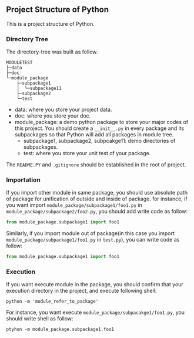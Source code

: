 ## Project Structure of Python
This is a project structure of Python.

### Directory Tree
The directory-tree was built as follow.
```
MODULETEST
├─data
├─doc
└─module_package
    ├─subpackage1
    │  └─subpackage11
    ├─subpackage2
    └─test
```

+ data: where you store your project data.
+ doc: where you store your doc.
+ module_package: a demo python package to store your major codes of this project. You should create a `__init__.py` in every package and its subpackages so that Python will add all packages in module tree.
    + subpackage1, subpackage2, subpcakge11: demo directories of subpackages.
    + test: where you store your unit test of your package.

The `README.PY` and `.gitignore` should be established in the root of project.

### Importation
If you import other module in same package, you should use absolute path of package for unification of outside and inside of package. for instance, if you want import `module_package/subpackage1/foo1.py` in `module_package/subpackage2/foo2.py`, you should add write code as follow:
```python
from module_package.subpackage1 import foo1
```

Similarly, if you import module out of package(in this case you import `module_package/subpackage1/foo1.py` in `test.py`), you can write code as follow:
```python
from module_package.subpackage1 import foo1
```

### Execution
If you want execute module in the package, you should confirm that your execution directory in the project, and execute following shell:
```shell
python -m 'module_refer_to_package'
```
For instance, you want execute `module_package/subpacakge1/foo1.py`, you should write shell as follow:
```shell
ptyhon -m module_package.subpackage1.foo1
```